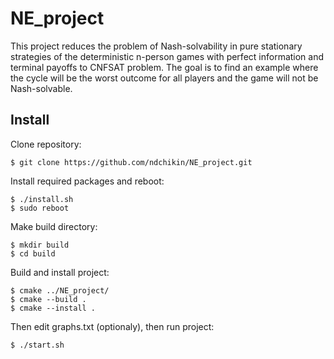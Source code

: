 # NE_project
This project reduces the problem of Nash-solvability in pure stationary strategies of the deterministic n-person games with perfect information and terminal payoffs to CNFSAT problem. The goal is to find an example where the cycle will be the worst outcome for all players and the game will not be Nash-solvable.
## Install
Clone repository:
```
$ git clone https://github.com/ndchikin/NE_project.git
```
Install required packages and reboot:
```
$ ./install.sh
$ sudo reboot
```
Make build directory:
```
$ mkdir build
$ cd build
```
Build and install project:
```
$ cmake ../NE_project/
$ cmake --build .
$ cmake --install .
```
Then edit graphs.txt (optionaly), then run project:
```
$ ./start.sh
```
